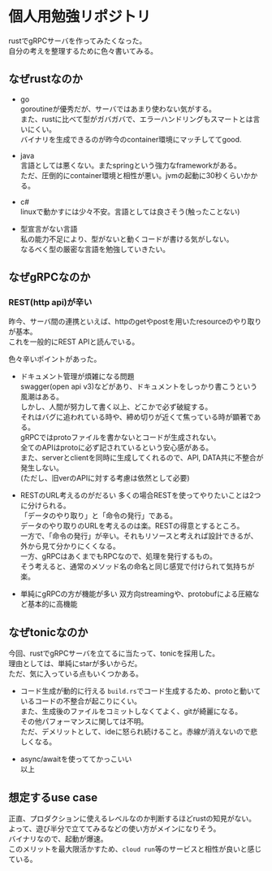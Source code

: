 # 個人用勉強リポジトリ

rustでgRPCサーバを作ってみたくなった。  
自分の考えを整理するために色々書いてみる。

## なぜrustなのか

- go  
goroutineが優秀だが、サーバではあまり使わない気がする。  
また、rustに比べて型がガバガバで、エラーハンドリングもスマートとは言いにくい。  
バイナリを生成できるのが昨今のcontainer環境にマッチしててgood.

- java  
言語としては悪くない。またspringという強力なframeworkがある。  
ただ、圧倒的にcontainer環境と相性が悪い。jvmの起動に30秒くらいかかる。

- c#  
linuxで動かすには少々不安。言語としては良さそう(触ったことない)

- 型宣言がない言語  
私の能力不足により、型がないと動くコードが書ける気がしない。  
なるべく型の厳密な言語を勉強していきたい。

## なぜgRPCなのか

### REST(http api)が辛い
昨今、サーバ間の連携といえば、httpのgetやpostを用いたresourceのやり取りが基本。  
これを一般的にREST APIと読んでいる。

色々辛いポイントがあった。

- ドキュメント管理が煩雑になる問題  
swagger(open api v3)などがあり、ドキュメントをしっかり書こうという風潮はある。  
しかし、人間が努力して書く以上、どこかで必ず破綻する。  
それはバグに追われている時や、締め切りが近くて焦っている時が顕著である。  
gRPCではprotoファイルを書かないとコードが生成されない。  
全てのAPIはprotoに必ず記されているという安心感がある。  
また、serverとclientを同時に生成してくれるので、API, DATA共に不整合が発生しない。  
(ただし、旧verのAPIに対する考慮は依然として必要)

- RESTのURL考えるのがだるい
多くの場合RESTを使ってやりたいことは2つに分けられる。  
「データのやり取り」と「命令の発行」である。  
データのやり取りのURLを考えるのは楽。RESTの得意とするところ。  
一方で、「命令の発行」が辛い。それもリソースと考えれば設計できるが、外から見て分かりにくくなる。  
一方、gRPCはあくまでもRPCなので、処理を発行するもの。  
そう考えると、通常のメソッド名の命名と同じ感覚で付けられて気持ちが楽。

- 単純にgRPCの方が機能が多い
双方向streamingや、protobufによる圧縮など基本的に高機能

## なぜtonicなのか
今回、rustでgRPCサーバを立てるに当たって、tonicを採用した。  
理由としては、単純にstarが多いからだ。  
ただ、気に入っている点もいくつかある。

- コード生成が動的に行える
`build.rs`でコード生成するため、protoと動いているコードの不整合が起こりにくい。  
また、生成後のファイルをコミットしなくてよく、gitが綺麗になる。  
その他パフォーマンスに関しては不明。  
ただ、デメリットとして、ideに怒られ続けること。赤線が消えないので悲しくなる。

- async/awaitを使っててかっこいい  
以上

## 想定するuse case
正直、プロダクションに使えるレベルなのか判断するほどrustの知見がない。  
よって、遊び半分で立ててみるなどの使い方がメインになりそう。  
バイナリなので、起動が爆速。  
このメリットを最大限活かすため、`cloud run`等のサービスと相性が良いと感じている。
